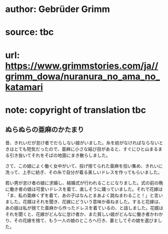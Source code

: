 # author: Gebrüder Grimm
# source: tbc
# url: https://www.grimmstories.com/ja//grimm_dowa/nuranura_no_ama_no_katamari
# note: copyright of translation tbc

## ぬらぬらの亜麻のかたまり 

昔、きれいだが怠け者でだらしない娘がいました。糸を紡がなければならないときはとても短気だったので、亜麻に小さな結び目があると、すぐにひと山まるまる引き抜いてそれをそばの地面にまき散らしました。

さて、この娘によく働く女中がいて、投げ捨てられた亜麻を拾い集め、きれいに洗って、上手に紡ぎ、その糸で自分が着る美しいドレスを作ってもらいました。

若い男が怠け者の娘に求婚し、結婚式が行われることになりました。式の前の晩に働き者の娘は可愛いドレスを着て、楽しそうに踊っていました。それで花嫁は「ま、私の亜麻くずを着て、あの子はなんとまあよく跳ねまわること！」と言いました。花婿はそれを聞き、花嫁にどういう意味か尋ねました。すると花嫁は、あの娘は私が捨てた亜麻から作ったドレスを着ているの、と話しました。花婿はそれを聞くと、花嫁がどんなに怠け者か、また貧しい娘がどんなに働き者かわかり、その花嫁を捨て、もう一人の娘のところへ行き、妻としてその娘を選びました。
